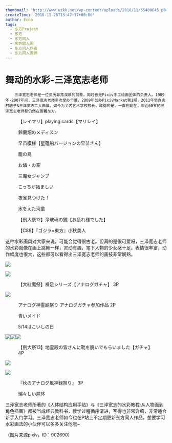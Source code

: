 ```yaml
---
thumbnail: 'http://www.uzkk.net/wp-content/uploads/2018/11/65400645_p0-825x510.jpg'
createTime: '2018-11-26T15:47:17+00:00'
author: Echo
tags:
  - 东方Project
  - 东方
  - 东方同人
  - 东方同人图
  - 东方同人作者
  - 东方同人画师
---
```


# 舞动的水彩-三泽宽志老师

		三泽宽志老师是一位资历非常深厚的前辈，同时也是Pixiv手工绘画团体的负责人。1989年-2007年间，三泽宽志老师多次举办个展，2009年创办PixivMarket第1期，2011年举办志村敏子&三泽宽志二人画展。如今为关内艺术学校校长，难得的是，一直到现在，年近60岁的三泽宽志老师都仍然在画着东方。

<figure>
  <img src="http://www.uzkk.net/wp-content/uploads/2018/11/41305080_p0-1024x723.jpg" alt=""/>
  <figcaption>【レイマリ】playing cards【マリレイ】</figcaption>
</figure>

<figure>
  <img src="http://www.uzkk.net/wp-content/uploads/2018/11/50052145_p0-718x1024.jpg" alt=""/>
  <figcaption>鈴蘭畑のメディスン</figcaption>
</figure>

<figure>
  <img src="http://www.uzkk.net/wp-content/uploads/2018/11/59059320_p0-727x1024.jpg" alt=""/>
  <figcaption>早苗模様【星蓮船バージョンの早苗さん】</figcaption>
</figure>

<figure>
  <img src="http://www.uzkk.net/wp-content/uploads/2018/11/62726859_p0-723x1024.jpg" alt=""/>
  <figcaption>籠の鳥</figcaption>
</figure>

<figure>
  <img src="http://www.uzkk.net/wp-content/uploads/2018/11/56568934_p0-1024x726.jpg" alt=""/>
  <figcaption>お燐・お空</figcaption>
</figure>

<figure>
  <img src="http://www.uzkk.net/wp-content/uploads/2018/11/53270927_p0.jpg" alt=""/>
  <figcaption>三魔女ジャンプ</figcaption>
</figure>

<figure>
  <img src="http://www.uzkk.net/wp-content/uploads/2018/11/56304605_p0-1024x834.jpg" alt=""/>
  <figcaption>こっちが妬ましい</figcaption>
</figure>

<figure>
  <img src="http://www.uzkk.net/wp-content/uploads/2018/11/59892320_p0-1-1024x725.jpg" alt=""/>
  <figcaption>夜雀見つけた！</figcaption>
</figure>

<figure>
  <img src="http://www.uzkk.net/wp-content/uploads/2018/11/33191277_p0-732x1024.jpg" alt=""/>
  <figcaption>水をえた河童</figcaption>
</figure>

<figure>
  <img src="http://www.uzkk.net/wp-content/uploads/2018/11/50337406_p0-1-720x1024.jpg" alt=""/>
  <figcaption>【例大祭12】浄玻璃の鏡【お疲れ様でした】</figcaption>
</figure>

<figure>
  <img src="http://www.uzkk.net/wp-content/uploads/2018/11/51944959_p0-719x1024.jpg" alt=""/>
  <figcaption>【C88】『ゴジラ×東方』小秋美人</figcaption>
</figure>

这种水彩画风对大家来说，可能会觉得很古老。但真的是很可爱呀，三泽宽志老师的水彩就像在画上跳舞一样，灵动有趣，笔下人物的少女感十足。表情很丰富，动作幅度也很大，这些都可以看得出三泽宽志老师的画技非常娴熟。

![](http://www.uzkk.net/wp-content/uploads/2018/11/62760739_p0_master1200.jpg)

![](http://www.uzkk.net/wp-content/uploads/2018/11/62760739_p1_master1200.jpg)

<figure>
  <img src="http://www.uzkk.net/wp-content/uploads/2018/11/62760739_p2_master1200.jpg" alt=""/>
  <figcaption>【大紅魔祭】裸足シリーズ【アナログガチャ】 3P</figcaption>
</figure>

![](http://www.uzkk.net/wp-content/uploads/2018/11/65510000_p3_master1200.jpg)

<figure>
  <img src="http://www.uzkk.net/wp-content/uploads/2018/11/65510000_p1_master1200.jpg" alt=""/>
  <figcaption>アナログ神霊廟祭り アナログガチャ参加作品 2P</figcaption>
</figure>

<figure>
  <img src="http://www.uzkk.net/wp-content/uploads/2018/11/56923067_p0-728x1024.jpg" alt=""/>
  <figcaption>青いメイド</figcaption>
</figure>

<figure>
  <img src="http://www.uzkk.net/wp-content/uploads/2018/11/56869876_p0-717x1024.jpg" alt=""/>
  <figcaption>5/14はこいしの日</figcaption>
</figure>

![](http://www.uzkk.net/wp-content/uploads/2018/11/56753759_p1_master1200-726x1024.jpg)![](http://www.uzkk.net/wp-content/uploads/2018/11/56753759_p2_master1200-726x1024.jpg)![](http://www.uzkk.net/wp-content/uploads/2018/11/56753759_p3_master1200-726x1024.jpg)

<figure>
  <img src="http://www.uzkk.net/wp-content/uploads/2018/11/56753759_p4_master1200-726x1024.jpg" alt=""/>
  <figcaption>【例大祭13】地霊殿の皆さんに靴を脱いでもらいました【ガチャ】4P</figcaption>
</figure>

![](http://www.uzkk.net/wp-content/uploads/2018/11/53256612_p2_master1200.jpg)

![](http://www.uzkk.net/wp-content/uploads/2018/11/53256612_p1_master1200.jpg)

<figure>
  <img src="http://www.uzkk.net/wp-content/uploads/2018/11/53256612_p0_master1200-1024x719.jpg" alt=""/>
  <figcaption>『秋のアナログ風神録祭り』 3P</figcaption>
</figure>

<figure>
  <img src="http://www.uzkk.net/wp-content/uploads/2018/11/65400902_p0-1024x723.jpg" alt=""/>
  <figcaption>瑞々しい屍体</figcaption>
</figure>

三泽宽志老师所著的《人体结构应用手贴》与《三泽宽志的水彩教程·从人物画到角色插画》都被当成经典教科书，教学过程循序渐进，写得也非常详细，非常适合新手入门学习。三泽宽志老师如今也在P站上不定期更新东方同人作品，想要学习水彩画法的小伙伴可以多多关注他哦~

（图片来源pixiv，ID：902690）
